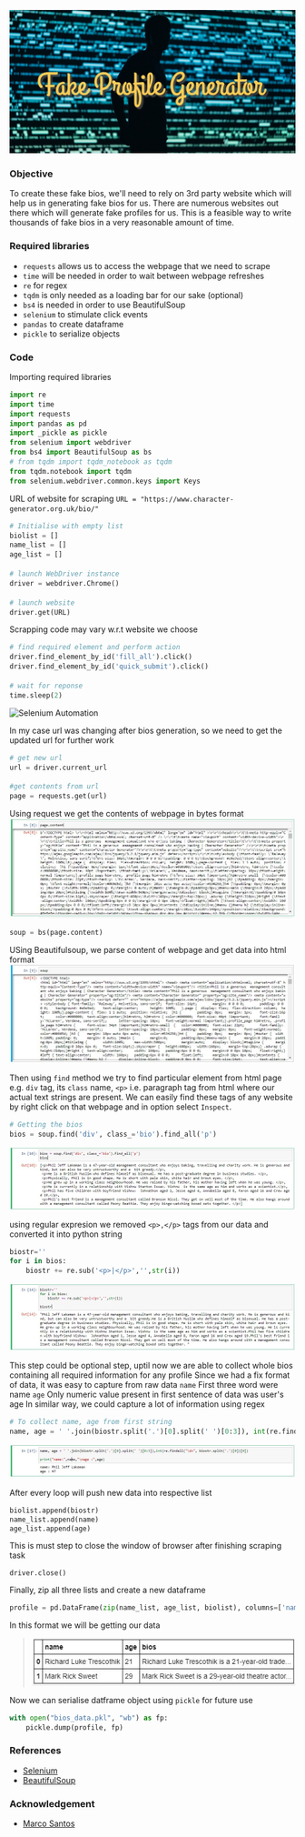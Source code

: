 ![Fake profile generator](/images/banner.jpg)

### Objective
To create these fake bios, we'll need to rely on 3rd party website which will help us in generating fake bios for us. There are numerous websites out there which will generate fake profiles for us. This is a feasible way to write thousands of fake bios in a very reasonable amount of time.

### Required libraries
- `requests` allows us to access the webpage that we need to scrape
- `time` will be needed in order to wait between webpage refreshes
- `re` for regex
- `tqdm` is only needed as a loading bar for our sake (optional)
- `bs4` is needed in order to use BeautifulSoup
- `selenium` to stimulate click events
- `pandas` to create dataframe
- `pickle` to serialize objects

### Code
Importing required libraries
```python
import re
import time
import requests
import pandas as pd
import _pickle as pickle
from selenium import webdriver
from bs4 import BeautifulSoup as bs
# from tqdm import tqdm_notebook as tqdm
from tqdm.notebook import tqdm
from selenium.webdriver.common.keys import Keys
```

URL of website for scraping
```URL = "https://www.character-generator.org.uk/bio/"```

```python
# Initialise with empty list
biolist = []
name_list = []
age_list = []

# launch WebDriver instance
driver = webdriver.Chrome()

# launch website
driver.get(URL)
```

Scrapping code may vary w.r.t website we choose
```python
# find required element and perform action 
driver.find_element_by_id('fill_all').click()
driver.find_element_by_id('quick_submit').click()

# wait for reponse
time.sleep(2)
```
![Selenium Automation](/images/0_automate.gif)

In my case url was changing after bios generation, so we need to get the updated url for further work
```python
# get new url
url = driver.current_url

#get contents from url
page = requests.get(url)
```
Using request we get the contents of webpage in bytes format
![Page contents](/images/1_page.JPG)

```python
soup = bs(page.content)
```

USing Beautifulsoup, we parse content of webpage and get data into html format
![Parsed content](/images/2_soup.JPG)

Then using `find` method we try to find particular element from html page e.g. `div` tag, its `class` name, `<p>` i.e. paragraph tag from html where our actual text strings are present. We can easily find these tags of any website by right click on that webpage and in option select `Inspect`.

```python
# Getting the bios
bios = soup.find('div', class_='bio').find_all('p')
```
![Bios paragragh](/images/3_para.JPG)

using regular expresion we removed `<p>,</p>` tags from our data and converted it into python string
```python
biostr=''
for i in bios:
    biostr += re.sub('<p>|</p>','',str(i))
```
![Bios in string](/images/4_str.JPG)

This step could be optional step, uptil now we are able to collect whole bios containing all required information for any profile
Since we had a fix format of data, it was easy to capture from raw data
`name` First three word were name
`age` Only numeric value present in first sentence of data was user's age
In similar way, we could capture a lot of information using regex
```python
# To collect name, age from first string
name, age = ' '.join(biostr.split('.')[0].split(' ')[0:3]), int(re.findall("\d+", biostr.split('.')[0])[0])
```
![Getting name,age](/images/5_name.JPG)

After every loop will push new data into respective list
```
biolist.append(biostr)
name_list.append(name)
age_list.append(age)
```

This is must step to close the window of browser after finishing scraping task
```
driver.close()
```

Finally, zip all three lists and create a new dataframe
```python
profile = pd.DataFrame(zip(name_list, age_list, biolist), columns=['name','age','bios'])
```

In this format we will be getting our data

> ![Bios in string](/images/6_df.JPG)


Now we can serialise datframe object using `pickle` for future use
```python
with open("bios_data.pkl", "wb") as fp:
    pickle.dump(profile, fp)
```

### References
- [Selenium](https://selenium-python.readthedocs.io/getting-started.html)
- [BeautifulSoup](https://www.crummy.com/software/BeautifulSoup/bs4/doc/#quick-start)


### Acknowledgement
- [Marco Santos](https://github.com/marcosan93)

